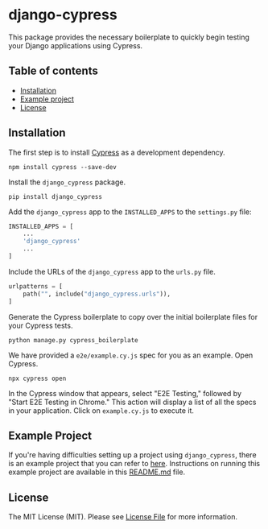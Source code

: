 # django-cypress

This package provides the necessary boilerplate to quickly begin 
testing your Django applications using Cypress.

## Table of contents
- [Installation](#installation)
- [Example project](#example-project)
- [License](#license)

## Installation

The first step is to install [Cypress](https://www.cypress.io/) as a development dependency.
```
npm install cypress --save-dev
```

Install the `django_cypress` package.
```
pip install django_cypress
```

Add the `django_cypress` app to the `INSTALLED_APPS` to the `settings.py` file:
```python
INSTALLED_APPS = [
    ...
    'django_cypress'
    ...
]
```

Include the URLs of the `django_cypress` app to the `urls.py` file.
```python
urlpatterns = [
    path("", include("django_cypress.urls")),
]
```

Generate the Cypress boilerplate to copy over the initial boilerplate files for your Cypress tests.
```
python manage.py cypress_boilerplate
```

We have provided a `e2e/example.cy.js` spec for you as an example. Open Cypress.
```
npx cypress open
```
In the Cypress window that appears, select "E2E Testing," followed by
"Start E2E Testing in Chrome." This action will display a list of all 
the specs in your application. Click on `example.cy.js` to execute it.

## Example Project

If you're having difficulties setting up a project using `django_cypress`, 
there is an example project that you can refer to [here](./example).
Instructions on running this example project are available in 
this [README.md](./example/README.md) file.

## License
The MIT License (MIT). Please see [License File](./LICENSE) for more information.